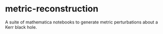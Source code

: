 # metric-reconstruction
A suite of mathematica notebooks to generate metric perturbations about a Kerr black hole.
